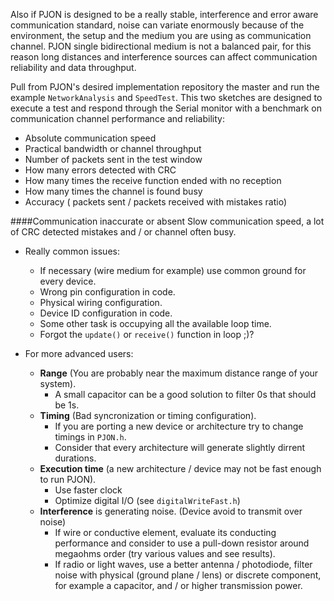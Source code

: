 Also if PJON is designed to be a really stable, interference and error aware communication standard, noise can variate enormously because of the environment, the setup and the medium you are using as communication channel. PJON single bidirectional medium is not a balanced pair, for this reason long distances and interference sources can affect communication reliability and data throughput.

Pull from PJON's desired implementation repository the master and run the example `NetworkAnalysis` and `SpeedTest`. This two sketches are designed to execute a test and respond through the Serial monitor with a benchmark on communication channel performance and reliability:
* Absolute communication speed
* Practical bandwidth or channel throughput
* Number of packets sent in the test window
* How many errors detected with CRC
* How many times the receive function ended with no reception
* How many times the channel is found busy
* Accuracy ( packets sent / packets received with mistakes ratio)

####Communication inaccurate or absent
Slow communication speed, a lot of CRC detected mistakes and / or channel often busy.

* Really common issues:
  * If necessary (wire medium for example) use common ground for every device.
  * Wrong pin configuration in code.
  * Physical wiring configuration.
  * Device ID configuration in code.
  * Some other task is occupying all the available loop time.
  * Forgot the `update()` or `receive()` function in loop ;)? 

* For more advanced users:
  * **Range** (You are probably near the maximum distance range of your system).
    * A small capacitor can be a good solution to filter 0s that should be 1s. 
  * **Timing** (Bad syncronization or timing configuration).
    * If you are porting a new device or architecture try to change timings in `PJON.h`.
    * Consider that every architecture will generate slightly dirrent durations.
  * **Execution time** (a new architecture / device may not be fast enough to run PJON).
    * Use faster clock
    * Optimize digital I/O (see `digitalWriteFast.h`)
  * **Interference** is generating noise. (Device avoid to transmit over noise)
    * If wire or conductive element, evaluate its conducting performance and consider to use a pull-down resistor around megaohms order (try various values and see results).
    * If radio or light waves, use a better antenna / photodiode, filter noise with physical (ground plane / lens) or discrete component, for example a capacitor, and / or higher transmission power.